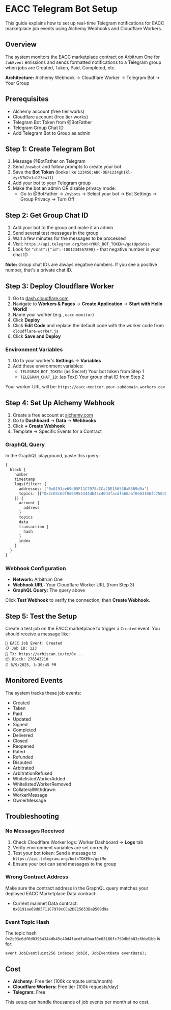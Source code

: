 # EACC Telegram Bot Setup

This guide explains how to set up real-time Telegram notifications for EACC marketplace job events using Alchemy Webhooks and Cloudflare Workers.

## Overview

The system monitors the EACC marketplace contract on Arbitrum One for `JobEvent` emissions and sends formatted notifications to a Telegram group when jobs are Created, Taken, Paid, Completed, etc.

**Architecture:** Alchemy Webhook → Cloudflare Worker → Telegram Bot → Your Group

## Prerequisites

- Alchemy account (free tier works)
- Cloudflare account (free tier works)
- Telegram Bot Token from @BotFather
- Telegram Group Chat ID
- Add Telegram Bot to Group as admin

## Step 1: Create Telegram Bot

1. Message @BotFather on Telegram
2. Send `/newbot` and follow prompts to create your bot
3. Save the **Bot Token** (looks like `123456:ABC-DEF1234ghIkl-zyx57W2v1u123ew11`)
4. Add your bot to your Telegram group
5. Make the bot an admin OR disable privacy mode:
   - Go to @BotFather → `/mybots` → Select your bot → Bot Settings → Group Privacy → Turn Off

## Step 2: Get Group Chat ID

1. Add your bot to the group and make it an admin
2. Send several test messages in the group
3. Wait a few minutes for the messages to be processed
4. Visit: `https://api.telegram.org/bot<YOUR_BOT_TOKEN>/getUpdates`
5. Look for `"chat":{"id":-1001234567890}` - that negative number is your chat ID

**Note:** Group chat IDs are always negative numbers. If you see a positive number, that's a private chat ID.

## Step 3: Deploy Cloudflare Worker

1. Go to [dash.cloudflare.com](https://dash.cloudflare.com)
2. Navigate to **Workers & Pages** → **Create Application** → **Start with Hello World!**
3. Name your worker (e.g., `eacc-monitor`)
4. Click **Deploy**
5. Click **Edit Code** and replace the default code with the worker code from `cloudflare-worker.js`
6. Click **Save and Deploy**

### Environment Variables

1. Go to your worker's **Settings** → **Variables**
2. Add these environment variables:
   - `TELEGRAM_BOT_TOKEN`: (as Secret) Your bot token from Step 1
   - `TELEGRAM_CHAT_ID`: (as Text) Your group chat ID from Step 2

Your worker URL will be: `https://eacc-monitor.your-subdomain.workers.dev`

## Step 4: Set Up Alchemy Webhook

1. Create a free account at [alchemy.com](https://alchemy.com)
2. Go to **Dashboard** → **Data** → **Webhooks**
3. Click **+ Create Webhook**
4. Template -> Specific Events for a Contract

### GraphQL Query

In the GraphQL playground, paste this query:

```graphql
{
  block {
    number
    timestamp
    logs(filter: {
      addresses: ["0x0191ae69d05F11C7978cCCa2DE15653BaB509d9a"]
      topics: [["0x2c03c6df0d03954344db45c40d4facdfa60aaf0e03186fc750db6b83c6bbd1bb"]]
    }) {
      account {
        address
      }
      topics
      data
      transaction {
        hash
      }
      index
    }
  }
}
```

### Webhook Configuration

- **Network:** Arbitrum One
- **Webhook URL:** Your Cloudflare Worker URL (from Step 3)
- **GraphQL Query:** The query above

Click **Test Webhook** to verify the connection, then **Create Webhook**.

## Step 5: Test the Setup

Create a test job on the EACC marketplace to trigger a `Created` event. You should receive a message like:

```
🔔 EACC Job Event: Created
📋 Job ID: 123
🔗 TX: https://arbiscan.io/tx/0x...
📦 Block: 276543210
⏰ 8/9/2025, 3:30:45 PM
```

## Monitored Events

The system tracks these job events:
- Created
- Taken
- Paid
- Updated
- Signed
- Completed
- Delivered
- Closed
- Reopened
- Rated
- Refunded
- Disputed
- Arbitrated
- ArbitrationRefused
- WhitelistedWorkerAdded
- WhitelistedWorkerRemoved
- CollateralWithdrawn
- WorkerMessage
- OwnerMessage

## Troubleshooting

### No Messages Received
1. Check Cloudflare Worker logs: Worker Dashboard → **Logs** tab
2. Verify environment variables are set correctly
3. Test your bot token: Send a message to `https://api.telegram.org/bot<TOKEN>/getMe`
4. Ensure your bot can send messages to the group

### Wrong Contract Address
Make sure the contract address in the GraphQL query matches your deployed EACC Marketplace Data contract:
- Current mainnet Data contract: `0x0191ae69d05F11C7978cCCa2DE15653BaB509d9a`

### Event Topic Hash
The topic hash `0x2c03c6df0d03954344db45c40d4facdfa60aaf0e03186fc750db6b83c6bbd1bb` is for:
```solidity
event JobEvent(uint256 indexed jobId, JobEventData eventData);
```

## Cost

- **Alchemy:** Free tier (100k compute units/month)
- **Cloudflare Workers:** Free tier (100k requests/day)
- **Telegram:** Free

This setup can handle thousands of job events per month at no cost.
